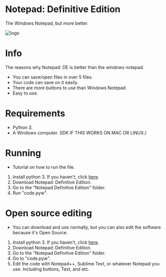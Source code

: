 # Notepad: Definitive Edition
The Windows Notepad, but more better.

![logo](https://user-images.githubusercontent.com/108637656/199874500-463b618f-e3d8-4e81-b11f-dd050695b562.png)

# Info
The reasons why Notepad: DE is better than the windows notepad.
* You can save/open files in over 5 files.
* Your code can save on it easily.
* There are more buttons to use than Windows Notepad.
* Easy to use.
# Requirements
* Python 3.
* A Windows computer. (IDK IF THIS WORKS ON MAC OR LINUX.)
# Running
* Tutorial on how to run the file.
1. Install python 3. If you haven't, click <a href="https://www.python.org/downloads/" target="_blank" class="footer-top_link">here</a>.
2. Download Notepad: Definitive Edition.
3. Go to the "Notepad Definitive Edition" folder.
4. Run "code.pyw".
# Open source editing
* You can download and use normally, but you can also edit the software because it's Open Source.
1. Install python 3. If you haven't, click <a href="https://www.python.org/downloads/" target="_blank" class="footer-top_link">here</a>.
2. Download Notepad: Definitive Edition.
3. Go to the "Notepad Definitive Edition" folder.
4. Go to "code.pyw".
5. Edit the code with Notepad++, Sublime Text, or whatever Notepad you use. Including buttons, Text, and etc.
